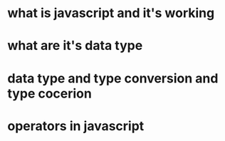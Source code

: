 # what is javascript and it's working
# what are it's data type
# data type and type conversion and type cocerion
# operators  in javascript

